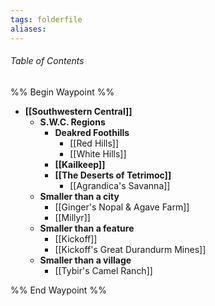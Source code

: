 ```yaml
---
tags: folderfile
aliases:
---
```

###### Table of Contents
%% Begin Waypoint %%
- **[[Southwestern Central]]**
	- **S.W.C. Regions**
		- **Deakred Foothills**
			- [[Red Hills]]
			- [[White Hills]]
		- **[[Kailkeep]]**
		- **[[The Deserts of Tetrimoc]]**
			- [[Agrandica's Savanna]]
	- **Smaller than a city**
		- [[Ginger's Nopal & Agave Farm]]
		- [[Millyr]]
	- **Smaller than a feature**
		- [[Kickoff]]
		- [[Kickoff's Great Durandurm Mines]]
	- **Smaller than a village**
		- [[Tybir's Camel Ranch]]

%% End Waypoint %%
